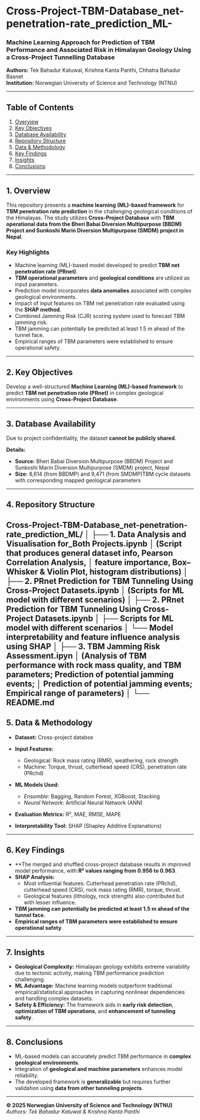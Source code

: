 # Cross-Project-TBM-Database_net-penetration-rate_prediction_ML- 
### Machine Learning Approach for Prediction of TBM Performance and Associated Risk in Himalayan Geology Using a Cross-Project Tunnelling Database

**Authors:** Tek Bahadur Katuwal, Krishna Kanta Panthi, Chhatra Bahadur Basnet  
**Institution:** Norwegian University of Science and Technology (NTNU)

---

## Table of Contents
1. [Overview](#1-overview)  
2. [Key Objectives](#2-key-objectives)  
3. [Database Availability](#3-database-availability)  
4. [Repository Structure](#4-repository-structure)  
5. [Data & Methodology](#5-data--methodology)  
6. [Key Findings](#6-key-findings)  
7. [Insights](#7-insights)  
8. [Conclusions](#8-conclusions)

---

## 1. Overview
This repository presents a **machine learning (ML)-based framework** for **TBM penetration rate prediction** in the challenging geological conditions of the Himalayas. The study utilizes **Cross-Project Database** with **TBM operational data from the Bheri Babai Diversion Multipurpose (BBDM) Project and Sunkoshi Marin Diversion Multipurpose (SMDM) project in Nepal**.

### Key Highlights
- Machine learning (ML)-based model developed to predict **TBM net penetration rate (PRnet)**.  
- **TBM operational parameters** and **geological conditions** are utilized as input parameters.  
- Prediction model incorporates **data anomalies** associated with complex geological environments.  
- Impact of input features on TBM net penetration rate evaluated using the **SHAP method**.  
- Combined Jamming Risk (CJR) scoring system used to forecast TBM jamming risk.
- TBM jamming can potentially be predicted at least 1.5 m ahead of the tunnel face.
- Empirical ranges of TBM parameters were established to ensure operational safety.



---

## 2. Key Objectives
Develop a well-structured **Machine Learning (ML)-based framework** to predict **TBM net penetration rate (PRnet)** in complex geological environments using **Cross-Project Database**.

---

## 3. Database Availability
Due to project confidentiality, the dataset **cannot be publicly shared**.

**Details:**
- **Source:** Bheri Babai Diversion Multipurpose (BBDM) Project and Sunkoshi Marin Diversion Multipurpose (SMDM) project, Nepal 
- **Size:** 8,614 (from BBDMP) and 9,471 (from SMDMP)TBM cycle datasets with corresponding mapped geological parameters  

---

## 4. Repository Structure
Cross-Project-TBM-Database_net-penetration-rate_prediction_ML/
│
├── 1. Data Analysis and Visualisation for_Both Projects.ipynb
│ (Script that produces general dataset info, Pearson Correlation Analysis,
│ feature importance, Box–Whisker & Violin Plot, histogram distributions)
│
├── 2. PRnet Prediction for TBM Tunneling Using Cross-Project Datasets.ipynb
│ (Scripts for ML model with different scenarios)
│
├── 2. PRnet Prediction for TBM Tunneling Using Cross-Project Datasets.ipynb
│ ├── Scripts for ML model with different scenarios
│ └── Model interpretability and feature influence analysis using SHAP
│
├── 3. TBM Jamming Risk Assessment.ipyn
│ (Analysis of TBM performance with rock mass quality, and TBM parameters; Prediction of potential jamming events;
│ Prediction of potential jamming events; Empirical range of parameters)
│
└── README.md
---

## 5. Data & Methodology

- **Dataset:** Cross-project databse
  
- **Input Features:**  
  - Geological: Rock mass rating (RMR), weathering, rock strength  
  - Machine: Torque, thrust, cutterhead speed (CRS), penetration rate (PRchd)
- **ML Models Used:**    
  - *Ensemble:* Bagging, Random Forest, XGBoost, Stacking  
  - *Neural Network:* Artificial Neural Network (ANN)
- **Evaluation Metrics:** R², MAE, RMSE, MAPE  
- **Interpretability Tool:** SHAP (Shapley Additive Explanations)

---

## 6. Key Findings

- **The merged and shuffled cross-project database results in improved model performance, with:**R² values ranging from 0.956 to 0.963**.  
- **SHAP Analysis:**  
  - Most influential features: Cutterhead penetration rate (PRchd), cutterhead speed (CRS), rock mass rating (RMR), torque, thrust.  
  - Geological features (lithology, rock strength) also contributed but with lesser influence.  
- **TBM jamming can potentially be predicted at least 1.5 m ahead of the tunnel face**.  
- **Empirical ranges of TBM parameters were established to ensure operational safety**.

---

## 7. Insights

- **Geological Complexity:** Himalayan geology exhibits extreme variability due to tectonic activity, making TBM performance prediction challenging.  
- **ML Advantage:** Machine learning models outperform traditional empirical/statistical approaches in capturing nonlinear dependencies and handling complex datasets.  
- **Safety & Efficiency:** The framework aids in **early risk detection**, **optimization of TBM operations**, and **enhancement of tunneling safety**.

---

## 8. Conclusions

- ML-based models can accurately predict TBM performance in **complex geological environments**.  
- Integration of **geological and machine parameters** enhances model reliability.  
- The developed framework is **generalizable** but requires further validation using **data from other tunneling projects**.

---

**© 2025 Norwegian University of Science and Technology (NTNU)**  
*Authors: Tek Bahadur Katuwal & Krishna Kanta Panthi*

